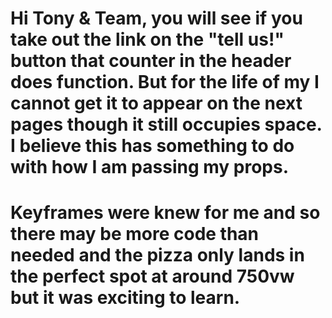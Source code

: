 # Hi Tony & Team, you will see if you take out the link on the "tell us!" button that counter in the header does function. But for the life of my I cannot get it to appear on the next pages though it still occupies space. I believe this has something to do with how I am passing my props.
 

# Keyframes were knew for me and so there may be more code than needed and the pizza only lands in the perfect spot at around 750vw but it was exciting to learn. 